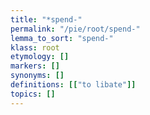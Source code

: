 ```yaml
---
title: "*spend-"
permalink: "/pie/root/spend-"
lemma_to_sort: "spend-"
klass: root
etymology: []
markers: []
synonyms: []
definitions: [["to libate"]]
topics: []
---
```

